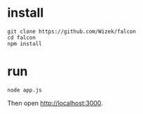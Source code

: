 # install

```
git clone https://github.com/Wizek/falcon
cd falcon
npm install
```

# run

```
node app.js
```

Then open [http://localhost:3000](http://localhost:3000).
